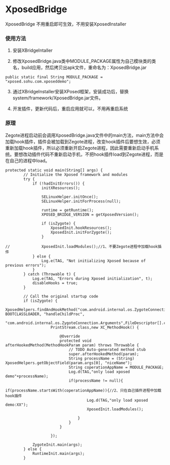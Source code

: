 # XposedBridge
XposedBridge 不用重启即可生效，不用安装XposedInstaller
### 使用方法

1. 安装XBridgeIntaller

2. 修改XposedBridge.java类中MODULE_PACKAGE属性为自己模块类的类名，build应用，然后拷贝出apk文件，重命名为：XposedBridge.jar

`public static final String MODULE_PACKAGE = "xposed.sohu.com.xposeddemo";`

3. 通过XBridgeInstaller安装XPosed框架，安装成功后，替换system/framework/XposedBridge.jar文件。

4. 开发插件，更新代码后，重启应用就可以，不用再重启系统

### 原理
Zegote进程启动前会调用XposedBridge.java文件中的main方法，main方法中会加载hook插件，插件会被加载到Zegote进程，改变hook插件后要想生效，必须重新加载hook插件，所以必须重新开启Zegote进程，因此需要重新启动手机系统。要想改动插件代码不重新启动手机，不把hook插件load到Zegote进程，而是在自己的进程中load。
```
protected static void main(String[] args) {
		// Initialize the Xposed framework and modules
		try {
			if (!hadInitErrors()) {
				initXResources();

				SELinuxHelper.initOnce();
				SELinuxHelper.initForProcess(null);

				runtime = getRuntime();
				XPOSED_BRIDGE_VERSION = getXposedVersion();

				if (isZygote) {
					XposedInit.hookResources();
					XposedInit.initForZygote();
				}

//				XposedInit.loadModules();//1、不要Zegote进程中加载hook插件
			} else {
				Log.e(TAG, "Not initializing Xposed because of previous errors");
			}
		} catch (Throwable t) {
			Log.e(TAG, "Errors during Xposed initialization", t);
			disableHooks = true;
		}

		// Call the original startup code
		if (isZygote) {
			XposedHelpers.findAndHookMethod("com.android.internal.os.ZygoteConnection", BOOTCLASSLOADER, "handleChildProc",
					"com.android.internal.os.ZygoteConnection.Arguments",FileDescriptor[].class,FileDescriptor.class,
					PrintStream.class,new XC_MethodHook() {

						@Override
						protected void afterHookedMethod(MethodHookParam param) throws Throwable {
							// TODO Auto-generated method stub
							super.afterHookedMethod(param);
							String processName = (String) XposedHelpers.getObjectField(param.args[0], "niceName");
							String coperationAppName = MODULE_PACKAGE;
							Log.d(TAG,"only load xposed demo"+processName);
							if(processName != null){
								if(processName.startsWith(coperationAppName)){//2、只在自己插件进程中加载hook插件
									Log.d(TAG,"only load xposed demo:XX");
									XposedInit.loadModules();

								}
							}
						}

					});

			ZygoteInit.main(args);
		} else {
			RuntimeInit.main(args);
		}
```


